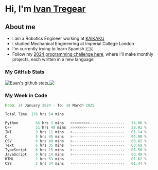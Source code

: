 # Hi, I'm [Ivan Tregear](https://www.linkedin.com/in/ivantregear/)

## About me

* I am a Robotics Engineer working at [KAIKAKU](https://github.com/KAIKAKU-AI)
* I studied Mechanical Engineering at Imperial College London
* I'm currently trying to learn Spanish :es:
* Follow my [2024 programming challenge here](https://github.com/ITregear?tab=repositories), where I'll make monthly projects, each written in a new language


### My GitHub Stats

<a href="#my-github-stats">
  <img align="center" src="https://github-readme-stats.vercel.app/api?username=itregear&count_private=true&show_icons=true&include_all_commits=true&theme=material-palenight" alt="Euan's github stats" />
</a>

<a href="#my-github-stats">
  <img align="center" src="https://github-readme-stats.vercel.app/api/top-langs/?username=itregear&layout=compact&theme=material-palenight" />
</a>

### My Week in Code
<!--START_SECTION:waka-->

```rust
From: 14 January 2024 - To: 18 March 2025

Total Time: 176 hrs 54 mins

Python        66 hrs 3 mins   >>>>>>>>>----------------   36.96 %
C++           51 hrs 40 mins  >>>>>>>------------------   28.92 %
INI           9 hrs 11 mins   >------------------------   05.14 %
C             8 hrs 45 mins   >------------------------   04.90 %
CSV           6 hrs 49 mins   >------------------------   03.82 %
Text          6 hrs 35 mins   >------------------------   03.69 %
TypeScript    6 hrs 15 mins   >------------------------   03.50 %
JavaScript    6 hrs 14 mins   >------------------------   03.49 %
HTML          2 hrs 53 mins   -------------------------   01.62 %
CSS           2 hrs 34 mins   -------------------------   01.44 %
```

<!--END_SECTION:waka-->
